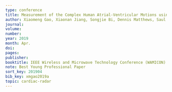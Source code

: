 ```yaml
---
type: conference
title: Measurement of the Complex Human Atrial-Ventricular Motions using Contact-Based Doppler Radar
author: Xiaomeng Gao, Xiaonan Jiang, Songjie Bi, Dennis Matthews, Saul Schaefer, and Xiaoguang Liu
journal:
volume:
number:
year: 2019
month: Apr.
doi:
pages:
publisher:
booktitle: IEEE Wireless and Microwave Technology Conference (WAMICON)
note: Best Young Professional Paper
sort_key: 201904
bib_key: xmgao2019a
topic: cardiac-radar
---
```

